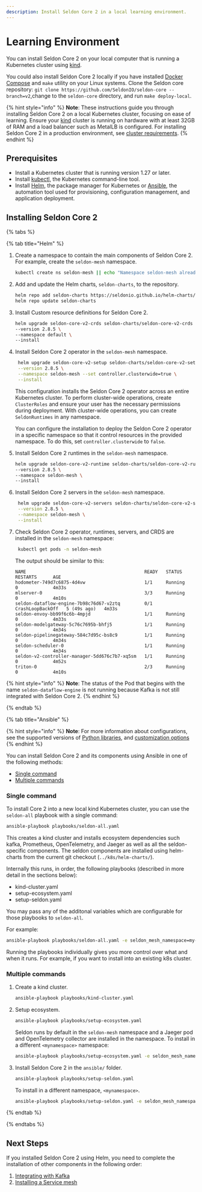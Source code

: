 ```yaml
---
description: Install Seldon Core 2 in a local learning environment.
---
```


# Learning Environment

You can install Seldon Core 2 on your local computer that is running a Kubernetes cluster using [kind](https://kubernetes.io/docs/tasks/tools/#kind).

You could also install Seldon Core 2 locally if you have installed [Docker Compose](https://docs.docker.com/compose/install/) and `make` utility on your Linux systems. Clone the Seldon core repository:
`git clone https://github.com/SeldonIO/seldon-core --branch=v2`,change to the `seldon-core` directory, and run `make deploy-local`.


{% hint style="info" %}
**Note**: These instructions guide you through installing Seldon Core 2 on a local Kubernetes cluster, focusing on ease of learning. Ensure your [kind](https://kubernetes.io/docs/tasks/tools/#kind) cluster is running on hardware with at least 32GB of RAM and a load balancer such as MetalLB is configured. For installing Seldon Core 2 in a production environment, see [cluster requirements](../production-environment/#cluster-requirements).
{% endhint %}


## Prerequisites

* Install a Kubernetes cluster that is running version 1.27 or later.
* Install [kubectl](https://kubernetes.io/docs/tasks/tools/#kubectl), the Kubernetes command-line tool.
* Install [Helm](https://helm.sh/docs/intro/install/), the package manager for Kubernetes or [Ansible](https://docs.ansible.com/ansible/latest/installation_guide/intro_installation.html#installing-and-upgrading-ansible), the automation tool used for provisioning, configuration management, and application deployment.  

## Installing Seldon Core 2

{% tabs %}

{% tab title="Helm" %}
1. Create a namespace to contain the main components of Seldon Core 2. For example, create the `seldon-mesh` namespace.

    ```bash
    kubectl create ns seldon-mesh || echo "Namespace seldon-mesh already exists"
    ```
2.  Add and update the Helm charts, `seldon-charts`, to the repository.

    ```bash
    helm repo add seldon-charts https://seldonio.github.io/helm-charts/
    helm repo update seldon-charts
    ```
3.  Install Custom resource definitions for Seldon Core 2.

    ```bash
    helm upgrade seldon-core-v2-crds seldon-charts/seldon-core-v2-crds \
    --version 2.8.5 \
    --namespace default \
    --install 
    ```
4.  Install Seldon Core 2 operator in the `seldon-mesh` namespace.

    ```bash
     helm upgrade seldon-core-v2-setup seldon-charts/seldon-core-v2-setup \
     --version 2.8.5 \
     --namespace seldon-mesh --set controller.clusterwide=true \
     --install
    ```
    This configuration installs the Seldon Core 2 operator across an entire Kubernetes cluster. To perform cluster-wide operations, create `ClusterRoles` and ensure your user has the necessary permissions during deployment. With cluster-wide operations, you can create `SeldonRuntimes` in any namespace.

    You can configure the installation to deploy the Seldon Core 2 operator in a specific namespace so that it control resources in the provided namespace. To do this, set `controller.clusterwide` to `false`.

5.  Install Seldon Core 2 runtimes in the `seldon-mesh` namespace.

    ```bash
    helm upgrade seldon-core-v2-runtime seldon-charts/seldon-core-v2-runtime \
    --version 2.8.5 \
    --namespace seldon-mesh \
    --install
    ```
6. Install Seldon Core 2 servers in the `seldon-mesh` namespace.

    ```bash
     helm upgrade seldon-core-v2-servers seldon-charts/seldon-core-v2-servers \
     --version 2.8.5 \
     --namespace seldon-mesh \
     --install
    ```
7. Check Seldon Core 2 operator, runtimes, servers, and CRDS are installed in the `seldon-mesh` namespace:
    ```bash
     kubectl get pods -n seldon-mesh
    ```
    The output should be similar to this:
    ```
    NAME                                            READY   STATUS             RESTARTS      AGE
    hodometer-749d7c6875-4d4vw                      1/1     Running            0             4m33s
    mlserver-0                                      3/3     Running            0             4m10s
    seldon-dataflow-engine-7b98c76d67-v2ztq         0/1     CrashLoopBackOff   5 (49s ago)   4m33s
    seldon-envoy-bb99f6c6b-4mpjd                    1/1     Running            0             4m33s
    seldon-modelgateway-5c76c7695b-bhfj5            1/1     Running            0             4m34s
    seldon-pipelinegateway-584c7d95c-bs8c9          1/1     Running            0             4m34s
    seldon-scheduler-0                              1/1     Running            0             4m34s
    seldon-v2-controller-manager-5dd676c7b7-xq5sm   1/1     Running            0             4m52s
    triton-0                                        2/3     Running            0             4m10s
    ```
    
{% hint style="info" %}
**Note**: The status of the Pod that begins with the name `seldon-dataflow-engine` is not running because Kafka is not still integrated with Seldon Core 2.
{% endhint %}
    
{% endtab %}

{% tab title="Ansible" %}

{% hint style="info" %}
**Note**: For more information about configurations, see the supported versions of [Python libraries](https://github.com/SeldonIO/seldon-core/tree/v2/ansible#installing-ansible), and [customization options](https://github.com/SeldonIO/seldon-core/tree/v2/ansible#customizing-ansible-installation)
{% endhint %}

You can install Seldon Core 2 and its components using Ansible in one of the following methods:
* [Single command](#single-command)
* [Multiple commands](#multiple-commands)

### Single command

To install Core 2 into a new local kind Kubernetes cluster, you can use the `seldon-all` playbook with a single command:

```bash
ansible-playbook playbooks/seldon-all.yaml
```

This creates a kind cluster and installs ecosystem dependencies such kafka,
Prometheus, OpenTelemetry, and Jaeger as well as all the seldon-specific components.
The seldon components are installed using helm-charts from the current git
checkout (`../k8s/helm-charts/`).

Internally this runs, in order, the following playbooks (described in more detail
in the sections below):
- kind-cluster.yaml
- setup-ecosystem.yaml
- setup-seldon.yaml

You may pass any of the additonal variables which are configurable for those playbooks to `seldon-all`. 

For example:

```bash
ansible-playbook playbooks/seldon-all.yaml -e seldon_mesh_namespace=my-seldon-mesh -e install_prometheus=no -e @playbooks/vars/set-custom-images.yaml
```

Running the playbooks individually gives you more control over what and when it runs. For example, if you want to install into an existing k8s cluster.

### Multiple commands

1. Create a kind cluster.

    ```bash
    ansible-playbook playbooks/kind-cluster.yaml
    ```
1. Setup ecosystem.

    ```bash
    ansible-playbook playbooks/setup-ecosystem.yaml
    ```
    Seldon runs by default in the `seldon-mesh` namespace and a Jaeger pod and OpenTelemetry collector are installed in the namespace. 
    To install in a different `<mynamespace>` namespace:

    ```bash
    ansible-playbook playbooks/setup-ecosystem.yaml -e seldon_mesh_namespace=<mynamespace>
    ```
1. Install Seldon Core 2 in the `ansible/` folder.

    ```bash
    ansible-playbook playbooks/setup-seldon.yaml
    ```
    To install in a different namespace, `<mynamespace>`.

    ```bash
    ansible-playbook playbooks/setup-seldon.yaml -e seldon_mesh_namespace=<mynamespace>
    ```
{% endtab %}

{% endtabs %}

   
## Next Steps

If you installed Seldon Core 2 using Helm, you need to complete the installation of other components in the following order:

1. [Integrating with Kafka](self-hosted-kafka.md)
2. [Installing a Service mesh](../production-environment/ingress-controller/istio.md)


